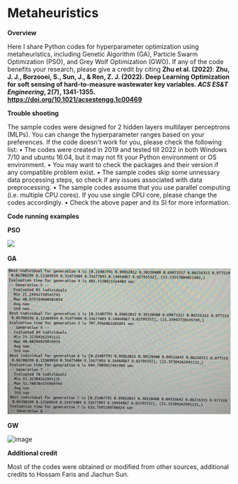 # Metaheuristics
**Overview**

Here I share Python codes for hyperparameter optimization using metaheuristics, including Genetic Algorithm (GA), Particle Swarm Optimization (PSO), and Grey Wolf Optimization (GWO).
If any of the code benefits your research, please give a credit by citing **Zhu et al. (2022)**:
**Zhu, J. J., Borzooei, S., Sun, J., & Ren, Z. J. (2022). Deep Learning Optimization for soft sensing of hard-to-measure wastewater key variables. *ACS ES&T Engineering*, 2(7), 1341-1355. https://doi.org/10.1021/acsestengg.1c00469**

**Trouble shooting**

The sample codes were designed for 2 hidden layers multilayer perceptrons (MLPs). You can change the hyperparameter ranges based on your preferences.
If the code doesn't work for you, please check the following list:
•	The codes were created in 2019 and tested till 2022 in both Windows 7/10 and ubuntu 16.04, but it may not fit your Python environment or OS environment.
•	You may want to check the packages and their version if any compatible problem exist.
•	The sample codes skip some unnessary data processing steps, so check if any issues associated with data preprocessing.
•	The sample codes assume that you use parallel computing (i.e. multiple CPU cores). If you use single CPU core, please change the codes accordingly.
•	Check the above paper and its SI for more information.

**Code running examples**

**PSO**

<img src="https://github.com/starfriend10/Metaheuristics/assets/30630110/4a7362a6-7ecf-43f2-b0fd-fbc554bb2d21" width="600">

**GA**

<img src="https://github.com/starfriend10/Metaheuristics/blob/main/Screenshot_GA.jpg" width="600">

**GW**

![image](https://github.com/starfriend10/Metaheuristics/blob/main/GIF_GW_cut2.gif)

**Additional credit**

Most of the codes were obtained or modified from other sources, additional credits to Hossam Faris and Jiachun Sun.


